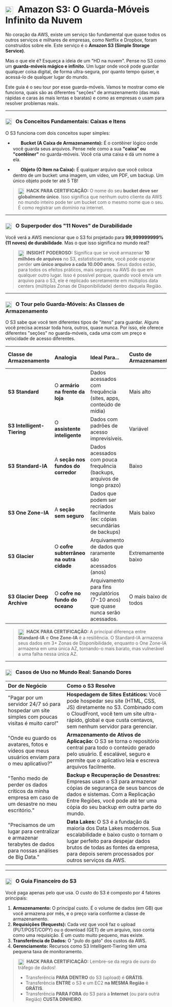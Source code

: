 # <img src="https://api.iconify.design/logos/aws-s3.svg?color=currentColor" width="24" style="vertical-align:middle; margin-right:8px;" /> Amazon S3: O Guarda-Móveis Infinito da Nuvem

No coração da AWS, existe um serviço tão fundamental que quase todos os outros serviços e milhares de empresas, como Netflix e Dropbox, foram construídos sobre ele. Este serviço é o **Amazon S3 (Simple Storage Service)**.

Mas o que ele é? Esqueça a ideia de um "HD na nuvem". Pense no S3 como um **guarda-móveis mágico e infinito**. Um lugar onde você pode guardar qualquer coisa digital, de forma ultra-segura, por quanto tempo quiser, e acessá-lo de qualquer lugar do mundo.

Este guia é o seu tour por esse guarda-móveis. Vamos te mostrar como ele funciona, quais são as diferentes "seções" de armazenamento (das mais rápidas e caras às mais lentas e baratas) e como as empresas o usam para resolver problemas reais.

---

### <img src="https://api.iconify.design/mdi/package-variant-closed.svg?color=currentColor" width="20" style="vertical-align:middle; margin-right:8px;" /> Os Conceitos Fundamentais: Caixas e Itens

O S3 funciona com dois conceitos super simples:

* **<img src="https://api.iconify.design/mdi/bucket-outline.svg?color=currentColor" width="16" style="vertical-align:middle; margin-right:5px;" /> Bucket (A Caixa de Armazenamento):** É o contêiner lógico onde você guarda seus arquivos. Pense nele como a sua **"caixa" ou "contêiner"** no guarda-móveis. Você cria uma caixa e dá um nome a ela.

* **<img src="https://api.iconify.design/mdi/file-outline.svg?color=currentColor" width="16" style="vertical-align:middle; margin-right:5px;" /> Objeto (O Item na Caixa):** É qualquer arquivo que você coloca dentro de um bucket: uma imagem, um vídeo, um PDF, um backup. Um único objeto pode ter até 5 TB!

> **<img src="https://api.iconify.design/mdi/alert-circle-outline.svg?color=currentColor" width="18" style="vertical-align:middle; margin-right:5px;" /> HACK PARA CERTIFICAÇÃO:** O nome do seu **bucket deve ser globalmente único**. Isso significa que nenhum outro cliente da AWS no mundo inteiro pode ter um bucket com o mesmo nome que o seu. É como registrar um domínio na internet.

---

### <img src="https://api.iconify.design/mdi/shield-check-outline.svg?color=currentColor" width="20" style="vertical-align:middle; margin-right:8px;" /> O Superpoder dos "11 Noves" de Durabilidade

Você verá a AWS mencionar que o S3 foi projetado para **99,999999999% (11 noves) de durabilidade**. Mas o que isso significa no mundo real?

> **<img src="https://api.iconify.design/mdi/lightbulb-on-outline.svg?color=currentColor" width="18" style="vertical-align:middle; margin-right:5px;" /> INSIGHT PODEROSO:** Significa que se você armazenar **10 milhões de arquivos** no S3, estatisticamente, você pode esperar perder **um único arquivo a cada 10.000 anos**. Seus dados estão, para todos os efeitos práticos, mais seguros na AWS do que em qualquer outro lugar. Isso é possível porque, quando você envia um arquivo para o S3, ele é replicado secretamente em múltiplos data centers (múltiplas Zonas de Disponibilidade) dentro daquela Região.

---

### <img src="https://api.iconify.design/mdi/view-dashboard-outline.svg?color=currentColor" width="20" style="vertical-align:middle; margin-right:8px;" /> O Tour pelo Guarda-Móveis: As Classes de Armazenamento

O S3 sabe que você tem diferentes tipos de "itens" para guardar. Alguns você precisa acessar toda hora, outros, quase nunca. Por isso, ele oferece diferentes "seções" no guarda-móveis, cada uma com um preço e velocidade de acesso diferentes.

| Classe de Armazenamento | Analogia | Ideal Para... | Custo de Armazenamento | Custo de Acesso |
| :--- | :--- | :--- | :--- | :--- |
| **S3 Standard** | O **armário na frente da loja** | Dados acessados com frequência (sites, apps, conteúdo de mídia) | Mais alto | Grátis |
| **S3 Intelligent-Tiering** | O **assistente inteligente** | Dados com padrões de acesso imprevisíveis. | Variável | Grátis |
| **S3 Standard-IA** | A **seção nos fundos do corredor** | Dados acessados com pouca frequência (backups, arquivos de longo prazo) | Baixo | Taxa por acesso |
| **S3 One Zone-IA** | A **seção sem seguro** | Dados que podem ser recriados facilmente (ex: cópias secundárias de backups) | Mais baixo | Taxa por acesso |
| **S3 Glacier** | O **cofre subterrâneo na outra cidade** | Arquivamento de dados que raramente são acessados (anos) | Extremamente baixo | Lento (minutos a horas) |
| **S3 Glacier Deep Archive**| O **cofre no fundo do oceano** | Arquivamento para fins regulatórios (7-10 anos) que quase nunca serão acessados. | O mais baixo de todos | Muito lento (horas) |

> **<img src="https://api.iconify.design/mdi/star-four-points.svg?color=currentColor" width="18" style="vertical-align:middle; margin-right:5px;" /> HACK PARA CERTIFICAÇÃO:** A principal diferença entre **Standard-IA** e **One Zone-IA** é a resiliência. O Standard-IA armazena seus dados em 3+ Zonas de Disponibilidade, enquanto o One Zone-IA armazena em uma única AZ, tornando-o mais barato, mas vulnerável a uma falha nessa única AZ.

---

### <img src="https://api.iconify.design/mdi/tools.svg?color=currentColor" width="20" style="vertical-align:middle; margin-right:8px;" /> Casos de Uso no Mundo Real: Sanando Dores

| Dor de Negócio | Como o S3 Resolve |
| :--- | :--- |
| "Pagar por um servidor 24/7 só para hospedar um site simples com poucas visitas é muito caro!" | **Hospedagem de Sites Estáticos:** Você pode hospedar seu site (HTML, CSS, JS) diretamente no S3. Combinado com o CloudFront, você tem um site ultra-rápido, global e que custa centavos, sem nenhum servidor para gerenciar. |
| "Onde eu guardo os avatares, fotos e vídeos que meus usuários enviam para o meu aplicativo?" | **Armazenamento de Ativos de Aplicação:** O S3 se torna o repositório central para todo o conteúdo gerado pelo usuário. É escalável, seguro e permite que o aplicativo leia e escreva arquivos facilmente. |
| "Tenho medo de perder os dados críticos da minha empresa em caso de um desastre no meu escritório." | **Backup e Recuperação de Desastres:** Empresas usam o S3 para armazenar cópias de segurança de seus bancos de dados e sistemas. Com a Replicação Entre Regiões, você pode até ter uma cópia do seu backup em outra parte do mundo. |
| "Precisamos de um lugar para centralizar e armazenar terabytes de dados para nossas análises de Big Data." | **Data Lakes:** O S3 é a fundação da maioria dos Data Lakes modernos. Sua escalabilidade e baixo custo o tornam o lugar perfeito para despejar dados brutos de todas as fontes da empresa, para depois serem processados por outros serviços da AWS. |

---

### <img src="https://api.iconify.design/mdi/cash-register.svg?color=currentColor" width="20" style="vertical-align:middle; margin-right:8px;" /> O Guia Financeiro do S3

Você paga apenas pelo que usa. O custo do S3 é composto por 4 fatores principais:

1.  **Armazenamento:** O principal custo. É o volume de dados (em GB) que você armazena por mês, e o preço varia conforme a classe de armazenamento.
2.  **Requisições (Requests):** Cada vez que você faz o upload (PUT/POST/COPY) ou o download (GET) de um arquivo, isso conta como uma requisição. É um custo muito pequeno, mas existe.
3.  **Transferência de Dados:** O "pulo do gato" dos custos da AWS.
4.  **Gerenciamento:** Recursos como S3 Intelligent-Tiering têm uma pequena taxa de monitoramento.

> **<img src="https://api.iconify.design/mdi/alert-circle-outline.svg?color=currentColor" width="18" style="vertical-align:middle; margin-right:5px;" /> HACK PARA CERTIFICAÇÃO:** Lembre-se da regra de ouro do tráfego de dados!
> * Transferência **PARA DENTRO** do S3 (upload) é **GRÁTIS**.
> * Transferência **ENTRE** o S3 e um EC2 **na MESMA Região** é **GRÁTIS**.
> * Transferência **PARA FORA** do S3 para a **Internet** (ou para outra Região) **CUSTA DINHEIRO**.